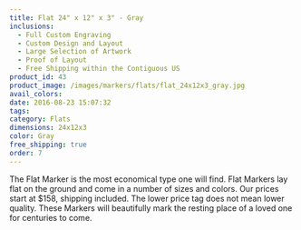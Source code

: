 ```yaml
---
title: Flat 24" x 12" x 3" - Gray
inclusions:
  - Full Custom Engraving
  - Custom Design and Layout
  - Large Selection of Artwork
  - Proof of Layout
  - Free Shipping within the Contiguous US
product_id: 43
product_image: /images/markers/flats/flat_24x12x3_gray.jpg
avail_colors: 
date: 2016-08-23 15:07:32
tags:
category: Flats
dimensions: 24x12x3
color: Gray
free_shipping: true
order: 7
---
```

The Flat Marker is the most economical type one will find. Flat Markers lay flat on the ground and come in a number of sizes and colors. Our prices start at $158, shipping included. The lower price tag does not mean lower quality. These Markers will beautifully mark the resting place of a loved one for centuries to come.